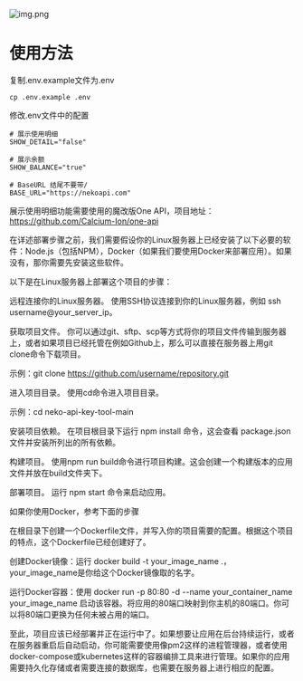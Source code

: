 ![img.png](img.png)

# 使用方法
复制.env.example文件为.env
```
cp .env.example .env
```
修改.env文件中的配置
```
# 展示使用明细
SHOW_DETAIL="false"

# 展示余额
SHOW_BALANCE="true"

# BaseURL 结尾不要带/
BASE_URL="https://nekoapi.com"
```

展示使用明细功能需要使用的魔改版One API，项目地址：https://github.com/Calcium-Ion/one-api

在详述部署步骤之前，我们需要假设你的Linux服务器上已经安装了以下必要的软件：Node.js（包括NPM），Docker（如果我们要使用Docker来部署应用）。如果没有，那你需要先安装这些软件。

以下是在Linux服务器上部署这个项目的步骤：

远程连接你的Linux服务器。 使用SSH协议连接到你的Linux服务器，例如 ssh username@your_server_ip。

获取项目文件。 你可以通过git、sftp、scp等方式将你的项目文件传输到服务器上，或者如果项目已经托管在例如Github上，那么可以直接在服务器上用git clone命令下载项目。

示例：git clone https://github.com/username/repository.git

进入项目目录。 使用cd命令进入项目目录。

示例：cd neko-api-key-tool-main

安装项目依赖。 在项目根目录下运行 npm install 命令，这会查看 package.json 文件并安装所列出的所有依赖。

构建项目。 使用npm run build命令进行项目构建。这会创建一个构建版本的应用文件并放在build文件夹下。

部署项目。 运行 npm start 命令来启动应用。

如果你使用Docker，参考下面的步骤

在根目录下创建一个Dockerfile文件，并写入你的项目需要的配置。根据这个项目的特点，这个Dockerfile已经创建好了。

创建Docker镜像：运行 docker build -t your_image_name .，your_image_name是你给这个Docker镜像取的名字。

运行Docker容器：使用 docker run -p 80:80 -d --name your_container_name your_image_name 启动该容器。将应用的80端口映射到你主机的80端口。你可以将80端口更换为任何未被占用的端口。

至此，项目应该已经部署并正在运行中了。如果想要让应用在后台持续运行，或者在服务器重启后自动启动，你可能需要使用像pm2这样的进程管理器，或者使用docker-compose或kubernetes这样的容器编排工具来进行管理。如果你的应用需要持久化存储或者需要连接的数据库，也需要在服务器上进行相应的配置。
